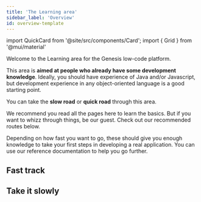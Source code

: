```yaml
---
title: 'The Learning area'
sidebar_label: 'Overview'
id: overview-template
---
```

import QuickCard from '@site/src/components/Card';
import { Grid } from '@mui/material'

Welcome to the Learning area for the Genesis low-code platform.



This area is **aimed at people who already have some development knowledge**. Ideally, you should have experience of Java and/or Javascript, but development experience in any object-oriented language is a good starting point.



You can take the **slow road** or **quick road** through this area.

We recommend you read all the pages here to learn the basics. But if you want to whizz through things, be our guest. Check out our recommended routes below. 

Depending on how fast you want to go, these should give you enough knowledge to take your first steps in developing a real application. You can use our reference documentation to help you go further.

## Fast track
<Grid container className='card-wrapper' >
    <Grid item xs={12} md={4} sx={{padding: '1%'}}>
        <QuickCard heading="Very simple introduction" link="../getting-started/learn-the-basics/simple-introduction" text="This introduces you to some terminology and the basic architecture">
        </QuickCard>
    </Grid>
    <Grid item xs={12} md={4} sx={{padding: '1%'}}>
        <QuickCard heading="Pre-requisites" link="../getting-started/quick-start/hardware-and-software" text="Get the software you need onto your machine; check out our prerequisites">
        </QuickCard>
    </Grid>
    <Grid item xs={12} md={4} sx={{padding: '1%'}}>
        <QuickCard heading="Get started" link="../getting-started/quick-start" text="Get started straight away. Build the simplest of applications in just a few careful steps.">
        </QuickCard>
    </Grid>
</Grid>

## Take it slowly

<Grid container className='card-wrapper'>
    <Grid item xs={12} md={6} sx={{padding: '1%'}}>
        <QuickCard heading="Very simple introduction" link="../getting-started/learn-the-basics/simple-introduction" text="If you want to go more slowly, start right at the beginning and look at the sort of applications that have already been built on the Genesis low-code platform">
        </QuickCard>
    </Grid>
    <Grid item xs={12} md={6} sx={{padding: '1%'}}>
        <QuickCard heading="Data model" link="../getting-started/learn-the-basics/data-model/inside-a-fields-dictionary" text="From there, just progress through each section so that you build up knowledge of the data model and all the key parts on the platform. There's nothing difficult in these sections">
        </QuickCard>
    </Grid>
    <Grid item xs={12} md={6} sx={{padding: '1%'}}>
        <QuickCard heading="Pre-requisites" link="../getting-started/quick-start/hardware-and-software" text="After you have been through all those, you'll be ready to check the pre-requisites">
        </QuickCard>
    </Grid>
    <Grid item xs={12} md={6} sx={{padding: '1%'}}>
        <QuickCard heading="Start building a simple application" link="../getting-started/learn-the-basics/simple-introduction" text="Once you've completed each of those you'll be ready to start building a simple application">
        </QuickCard>
    </Grid>
</Grid>
